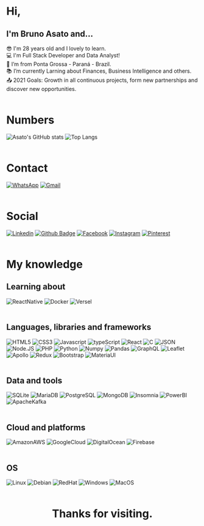 # Hi,

## I'm Bruno Asato and...

:sunglasses: I'm 28 years old and I lovely to learn.  
:computer: I'm Full Stack Developer and Data Analyst!  
:house_with_garden: I’m from Ponta Grossa - Paraná - Brazil.  
:books: I’m currently Larning about Finances, Business Intelligence and others.  
:outbox_tray: 2021 Goals: Growth in all continuous projects, form new partnerships and discover new opportunities.
<br /><br />

# Numbers

![Asato's GitHub stats](https://github-readme-stats.vercel.app/api?username=BrunoAsato&show_icons=true)
![Top Langs](https://github-readme-stats.vercel.app/api/top-langs/?username=BrunoAsato&layout=compact)
<br /><br />

# Contact

[![WhatsApp](https://img.shields.io/badge/WhatsApp-25D366?style=for-the-badge&logo=whatsapp&logoColor=white)](https://web.whatsapp.com/send?text=&phone=5542999341204)
[![Gmail](https://img.shields.io/badge/Gmail-D14836?style=for-the-badge&logo=gmail&logoColor=white)](mailto:asatobruno@gmail.com)
<br /><br />

# Social

[![Linkedin](https://img.shields.io/badge/LinkedIn-0077B5?style=for-the-badge&logo=linkedin&logoColor=white)](https://www.linkedin.com/in/brunoasato/)
[![Github Badge](https://img.shields.io/badge/GitHub-100000?style=for-the-badge&logo=github&logoColor=white)](https://github.com/BrunoAsato)
[![Facebook](https://img.shields.io/badge/Facebook-1877F2?style=for-the-badge&logo=facebook&logoColor=white)](https://www.facebook.com/asatobruno)
[![Instagram](https://img.shields.io/badge/Instagram-E4405F?style=for-the-badge&logo=instagram&logoColor=white)](https://www.instagram.com/brunoasato/)
[![Pinterest](https://img.shields.io/badge/Pinterest-%23E60023.svg?&style=for-the-badge&logo=Pinterest&logoColor=white)](https://br.pinterest.com/bruicardo)
<br /><br />

# My knowledge

## Learning about

![ReactNative](https://img.shields.io/badge/React_Native-20232A?style=for-the-badge&logo=react&logoColor=61DAFB)
![Docker](https://img.shields.io/badge/Docker-2CA5E0?style=for-the-badge&logo=docker&logoColor=white)
![Versel](https://img.shields.io/badge/Vercel-000000?style=for-the-badge&logo=vercel&logoColor=white)
<br /><br />

## Languages, libraries and frameworks

![HTML5](https://img.shields.io/badge/HTML5-E34F26?style=for-the-badge&logo=html5&logoColor=whitehttps://img.shields.io/badge/CSS3-1572B6?style=for-the-badge&logo=css3&logoColor=white)
![CSS3](https://img.shields.io/badge/CSS3-1572B6?style=for-the-badge&logo=css3&logoColor=white)
![Javascript](https://img.shields.io/badge/JavaScript-323330?style=for-the-badge&logo=javascript&logoColor=F7DF1E)
![typeScript](https://img.shields.io/badge/TypeScript-007ACC?style=for-the-badge&logo=typescript&logoColor=white)
![React](https://img.shields.io/badge/React-20232A?style=for-the-badge&logo=react&logoColor=61DAFB)
![C](https://img.shields.io/badge/C-00599C?style=for-the-badge&logo=c&logoColor=white)
![JSON](https://img.shields.io/badge/json-5E5C5C?style=for-the-badge&logo=json&logoColor=white)
![Node.JS](https://img.shields.io/badge/Node.js-339933?style=for-the-badge&logo=nodedotjs&logoColor=white)
![PHP](https://img.shields.io/badge/PHP-777BB4?style=for-the-badge&logo=php&logoColor=white)
![Python](https://img.shields.io/badge/Python-3776AB?style=for-the-badge&logo=python&logoColor=white)
![Numpy](https://img.shields.io/badge/Numpy-777BB4?style=for-the-badge&logo=numpy&logoColor=white)
![Pandas](https://img.shields.io/badge/Pandas-2C2D72?style=for-the-badge&logo=pandas&logoColor=white)
![GraphQL](https://img.shields.io/badge/GraphQl-E10#098?style=for-the-badge&logo=graphql&logoColor=white)
![Leaflet](https://img.shields.io/badge/Leaflet-199900?style=for-the-badge&logo=Leaflet&logoColor=white)
![Apollo](https://img.shields.io/badge/Apollo%20GraphQL-311C87?&style=for-the-badge&logo=Apollo%20GraphQL&logoColor=white)
![Redux](https://img.shields.io/badge/Redux-593D88?style=for-the-badge&logo=redux&logoColor=white)
![Bootstrap](https://img.shields.io/badge/Bootstrap-563D7C?style=for-the-badge&logo=bootstrap&logoColor=white)
![MateriaUI](https://img.shields.io/badge/Material--UI-0081CB?style=for-the-badge&logo=material-ui&logoColor=white)
<br /><br />

## Data and tools

![SQLite](https://img.shields.io/badge/SQLite-07405E?style=for-the-badge&logo=sqlite&logoColor=white)
![MariaDB](https://img.shields.io/badge/MariaDB-003545?style=for-the-badge&logo=mariadb&logoColor=white)
![PostgreSQL](https://img.shields.io/badge/PostgreSQL-316192?style=for-the-badge&logo=postgresql&logoColor=white)
![MongoDB](https://img.shields.io/badge/MongoDB-4EA94B?style=for-the-badge&logo=mongodb&logoColor=white)
![Insomnia](https://img.shields.io/badge/Insomnia-5849be?style=for-the-badge&logo=Insomnia&logoColor=white)
![PowerBI](https://img.shields.io/badge/PowerBI-F2C811?style=for-the-badge&logo=Power%20BI&logoColor=white)
![ApacheKafka](https://img.shields.io/badge/Apache_Kafka-231F20?style=for-the-badge&logo=apache-kafka&logoColor=white)
<br /><br />

## Cloud and platforms

![AmazonAWS](https://img.shields.io/badge/AmazonAWS-{232F3E}?style=for-the-badge&logo=amazonaws&logoColor=white)
![GoogleCloud](https://img.shields.io/badge/Google_Cloud-4285F4?style=for-the-badge&logo=google-cloud&logoColor=white)
![DigitalOcean](https://img.shields.io/badge/Digital_Ocean-0080FF?style=for-the-badge&logo=DigitalOcean&logoColor=white)
![Firebase](https://img.shields.io/badge/firebase-ffca28?style=for-the-badge&logo=firebase&logoColor=black)
<br /><br />

## OS

![Linux](https://img.shields.io/badge/Linux-FCC624?style=for-the-badge&logo=linux&logoColor=black)
![Debian](https://img.shields.io/badge/Debian-A81D33?style=for-the-badge&logo=debian&logoColor=white)
![RedHat](https://img.shields.io/badge/Red%20Hat-EE0000?style=for-the-badge&logo=redhat&logoColor=white)
![Windows](https://img.shields.io/badge/Windows-0078D6?style=for-the-badge&logo=windows&logoColor=white)
![MacOS](https://img.shields.io/badge/mac%20os-000000?style=for-the-badge&logo=apple&logoColor=white)
<br /><br />

# <center> Thanks for visiting. </center>

